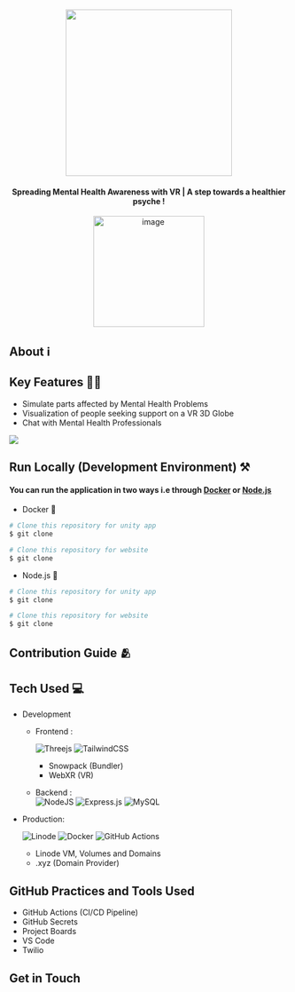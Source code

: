 <h1 align="center">
 <img src="https://user-images.githubusercontent.com/51237312/187054410-7d75fbc0-6b4e-4927-bc81-9ce0fa996367.png" width=300/>
</h1>
<h4 align="center">Spreading Mental Health Awareness with VR | A step towards a healthier psyche !</h4>
<div align="center">
<a href="http://mindlycare.xyz/" target="_blank">
<img width="200" alt="image" src="https://user-images.githubusercontent.com/51237312/187055782-6c36240f-d8c6-4206-8aa8-1a7708be1dcf.png">
</a>
</div>

## About ℹ️

## Key Features 🧑‍💻

- Simulate parts affected by Mental Health Problems 
- Visualization of people seeking support on a VR 3D Globe
- Chat with Mental Health Professionals

<img src="https://github.com/"/>


## Run Locally (Development Environment) ⚒️

#### You can run the application in two ways i.e through [Docker](https://www.docker.com/) or [Node.js](https://nodejs.org/en/)
- Docker 🐋

```bash
# Clone this repository for unity app
$ git clone 

# Clone this repository for website
$ git clone 

```

- Node.js 🤹


```bash
# Clone this repository for unity app
$ git clone 

# Clone this repository for website
$ git clone 

```

## Contribution Guide 🫂

## Tech Used 💻

- Development 
  - Frontend :
  
      ![Threejs](https://img.shields.io/badge/threejs-black?style=for-the-badge&logo=three.js&logoColor=white)
      ![TailwindCSS](https://img.shields.io/badge/tailwindcss-%2338B2AC.svg?style=for-the-badge&logo=tailwind-css&logoColor=white)
      - Snowpack (Bundler)
      - WebXR (VR)
  
  - Backend :     
      ![NodeJS](https://img.shields.io/badge/node.js-6DA55F?style=for-the-badge&logo=node.js&logoColor=white)
      ![Express.js](https://img.shields.io/badge/express.js-%23404d59.svg?style=for-the-badge&logo=express&logoColor=%2361DAFB)
      ![MySQL](https://img.shields.io/badge/mysql-%2300f.svg?style=for-the-badge&logo=mysql&logoColor=white)
  
- Production:

    ![Linode](https://img.shields.io/badge/linode-00A95C?style=for-the-badge&logo=linode&logoColor=white) 
    ![Docker](https://img.shields.io/badge/docker-%230db7ed.svg?style=for-the-badge&logo=docker&logoColor=white)
    ![GitHub Actions](https://img.shields.io/badge/github%20actions-%232671E5.svg?style=for-the-badge&logo=githubactions&logoColor=white)
    - Linode VM, Volumes and Domains
    - .xyz (Domain Provider)
  
## GitHub Practices and Tools Used

- GitHub Actions (CI/CD Pipeline) 
- GitHub Secrets
- Project Boards
- VS Code
- Twilio 

## Get in Touch


